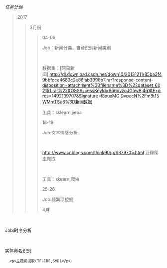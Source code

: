 <em>任务计划</em>
>2017
>>3月份
>>>04-06
      <p>Job：新闻分类，自动识别新闻类别</p>
      <p>数据集：[网易新闻]:http://dl.download.csdn.net/down10/20131211/85ba3f49bbfcce4683c2e86fab3998b7.rar?response-content-disposition=attachment%3Bfilename%3D%22dataset_602151.rar%22&OSSAccessKeyId=9q6nvzoJGowBj4q1&Expires=1492139707&Signature=l8xuxMGIDvpecN%2Fm8t15WMmTSu8%3D新闻数据</p>
      <p>工具：sklearn,jieba</p>
>>>18-19
      <p>Job:文本情感分析</p>
      <p>http://www.cnblogs.com/think90/p/6379705.html 豆瓣爬虫爬取</p>
      <p>工具：skearn,爬虫</p>
>>>25-26
      <p>Job:频繁项挖掘</p>
>>4月
>>>
      <p>Job:时序分析</p>
>>>
      <p>实体命名识别</p>
>>>
      <p>主题词提取(TF-IDF,SVD)</p>

